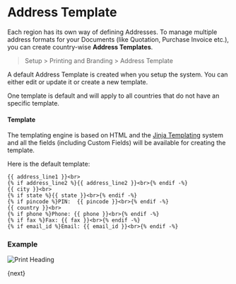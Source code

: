 # Address Template

Each region has its own way of defining Addresses. To manage multiple address formats for your Documents (like Quotation, Purchase Invoice etc.), you can create country-wise **Address Templates**.

> Setup > Printing and Branding > Address Template

A default Address Template is created when you setup the system. You can either edit or update it or create a new template.

One template is default and will apply to all countries that do not have an specific template.

#### Template

The templating engine is based on HTML and the [Jinja Templating](http://jinja.pocoo.org/docs/templates/) system and all the fields (including Custom Fields) will be available for creating the template.

Here is the default template:

	{{ address_line1 }}<br>
	{% if address_line2 %}{{ address_line2 }}<br>{% endif -%}
	{{ city }}<br>
	{% if state %}{{ state }}<br>{% endif -%}
	{% if pincode %}PIN:  {{ pincode }}<br>{% endif -%}
	{{ country }}<br>
	{% if phone %}Phone: {{ phone }}<br>{% endif -%}
	{% if fax %}Fax: {{ fax }}<br>{% endif -%}
	{% if email_id %}Email: {{ email_id }}<br>{% endif -%}

### Example

<img class="screenshot" alt="Print Heading" src="{{url_prefix}}/assets/img/setup/print/address-format.png">

{next}
